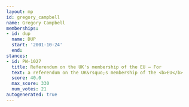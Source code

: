 ```yaml
---
layout: mp
id: gregory_campbell
name: Gregory Campbell
memberships:
- id: dup
  name: DUP
  start: '2001-10-24'
  end: 
stances:
- id: PW-1027
  title: Referendum on the UK's membership of the EU — For
  text: a referendum on the UK&rsquo;s membership of the <b>EU</b>
  score: 40.0
  max_score: 330
  num_votes: 21
autogenerated: true
---
```

